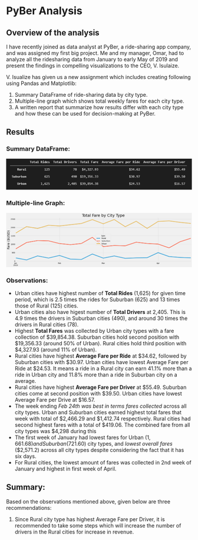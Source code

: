 # PyBer Analysis

## Overview of the analysis

I have recently joined as data analyst at PyBer, a ride-sharing app company, and was assigned my first big project. Me and my manager, Omar, had to analyze all the ridesharing data from January to early May of 2019 and present the findings in compelling visualizations to the CEO, V. Isulaize. 


V. Isualize has given us a new assignment which includes creating following using Pandas and Matplotlib:
1. Summary DataFrame of ride-sharing data by city type.
2. Multiple-line graph which shows total weekly fares for each city type.
3. A written report that summarize how results differ with each city type and how these can be used for decision-making at PyBer. 

## Results

### Summary DataFrame:

![summary_dataframe](./analysis/summary-dataframe.png) 

### Multiple-line Graph:

![PyBer_fare_summary](./analysis/PyBer_fare_summary.png)

### Observations:

* Urban cities have highest number of **Total Rides** (1,625) for given time period, which is 2.5 times the rides for Suburban (625) and  13 times those of Rural (125) cities.
* Urban cities also have higest number of **Total Drivers** at 2,405. This is 4.9 times the drivers in Suburban cities (490), and around 30 times the drivers in Rural cities (78).
* Highest **Total Fares** was collected by Urban city types with a fare collection of $39,854.38. Suburban cities hold second position with $19,356.33 (around 50% of Urban). Rural cities hold third position with $4,327.93 (around 11% of Urban).
* Rural cities have highest **Average Fare per Ride** at $34.62, followed by Suburban cities with $30.97. Urban cities have lowest Average Fare per Ride at $24.53. It means a ride in a Rural city can earn 41.1% more than a ride in Urban city and 11.8% more than a ride in Suburban city on a average. 
* Rural cities have highest **Average Fare per Driver** at $55.49. Suburban cities come at second position with $39.50. Urban cities have lowest Average Fare per Drive at $16.57. 
* The week ending *Feb 24th was best in terms fares collected* across all city types. Urban and Suburban cities earned highest total fares that week with total of $2,466.29 and $1,412.74 respectively. Rural cities had second highest fares with a total of $419.06. The combined fare from all city types was $4,298 during this 
* The first week of January had lowest fares for Urban ($1,661.68) and Suburban ($721.60) city types, and *lowest overall fares* ($2,571.2) across all city types despite considering the fact that it has six days.
* For Rural cities, the lowest amount of fares was collected in 2nd week of January and highest in first week of April.

## Summary:

Based on the observations mentioned above, given below are three recommendations:

1. Since Rural city type has highest Average Fare per Driver, it is recommended to take some steps which will increase the number of drivers in the Rural cities for increase in revenue.
